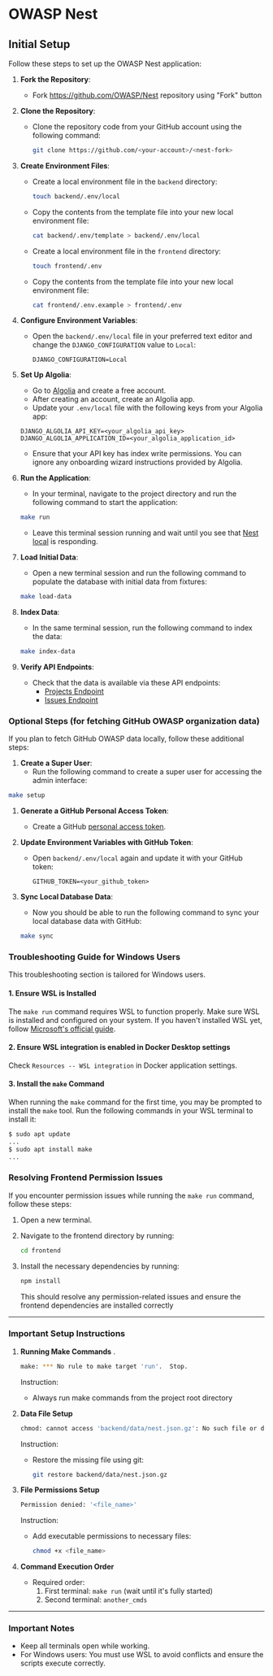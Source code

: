 # OWASP Nest

## Initial Setup

Follow these steps to set up the OWASP Nest application:

1. **Fork the Repository**:
   - Fork <https://github.com/OWASP/Nest> repository using "Fork" button

1. **Clone the Repository**:
   - Clone the repository code from your GitHub account using the following command:

     ```bash
     git clone https://github.com/<your-account>/<nest-fork>
     ```

1. **Create Environment Files**:
   - Create a local environment file in the `backend` directory:

     ```bash
     touch backend/.env/local
     ```

   - Copy the contents from the template file into your new local environment file:

     ```bash
     cat backend/.env/template > backend/.env/local
     ```

   - Create a local environment file in the `frontend` directory:

     ```bash
     touch frontend/.env
     ```

   - Copy the contents from the template file into your new local environment file:

     ```bash
     cat frontend/.env.example > frontend/.env
     ```

1. **Configure Environment Variables**:
   - Open the `backend/.env/local` file in your preferred text editor and change the `DJANGO_CONFIGURATION` value to `Local`:

     ```plaintext
     DJANGO_CONFIGURATION=Local
     ```

1. **Set Up Algolia**:
   - Go to [Algolia](https://www.algolia.com/) and create a free account.
   - After creating an account, create an Algolia app.
   - Update your `.env/local` file with the following keys from your Algolia app:

   ```plaintext
   DJANGO_ALGOLIA_API_KEY=<your_algolia_api_key>
   DJANGO_ALGOLIA_APPLICATION_ID=<your_algolia_application_id>
   ```

   - Ensure that your API key has index write permissions. You can ignore any onboarding wizard instructions provided by Algolia.

1. **Run the Application**:
   - In your terminal, navigate to the project directory and run the following command to start the application:

   ```bash
   make run
   ```

   - Leave this terminal session running and wait until you see that [Nest local](http://localhost:8000/api/v1) is responding.

1. **Load Initial Data**:
   - Open a new terminal session and run the following command to populate the database with initial data from fixtures:

   ```bash
   make load-data
   ```

1. **Index Data**:
   - In the same terminal session, run the following command to index the data:

   ```bash
   make index-data
   ```

1. **Verify API Endpoints**:
   - Check that the data is available via these API endpoints:
     - [Projects Endpoint](http://localhost:8000/api/v1/owasp/search/project)
     - [Issues Endpoint](http://localhost:8000/api/v1/owasp/search/issue)

### Optional Steps (for fetching GitHub OWASP organization data)

If you plan to fetch GitHub OWASP data locally, follow these additional steps:

1. **Create a Super User**:
   - Run the following command to create a super user for accessing the admin interface:

  ```bash
  make setup
  ```

1. **Generate a GitHub Personal Access Token**:
    - Create a GitHub [personal access token](https://docs.github.com/en/authentication/keeping-your-account-and-data-secure/managing-your-personal-access-tokens).

1. **Update Environment Variables with GitHub Token**:
    - Open `backend/.env/local` again and update it with your GitHub token:

      ```plaintext
      GITHUB_TOKEN=<your_github_token>
      ```

1. **Sync Local Database Data**:
   - Now you should be able to run the following command to sync your local database data with GitHub:

   ```bash
   make sync
   ```

### Troubleshooting Guide for Windows Users

This troubleshooting section is tailored for Windows users.

#### 1. Ensure WSL is Installed

The `make run` command requires WSL to function properly. Make sure WSL is installed and configured on your system. If you haven't installed WSL yet, follow [Microsoft's official guide](https://learn.microsoft.com/en-us/windows/wsl/install).

#### 2. Ensure WSL integration is enabled in Docker Desktop settings

Check `Resources -- WSL integration` in Docker application settings.

#### 3. Install the `make` Command

When running the `make` command for the first time, you may be prompted to install the `make` tool. Run the following commands in your WSL terminal to install it:

```bash
$ sudo apt update
...
$ sudo apt install make
...
```

### Resolving Frontend Permission Issues

If you encounter permission issues while running the `make run` command, follow these steps:

1. Open a new terminal.
2. Navigate to the frontend directory by running:

   ```bash
   cd frontend
   ```

3. Install the necessary dependencies by running:

   ```bash
   npm install
   ```

   This should resolve any permission-related issues and ensure the frontend dependencies are installed correctly

---

### Important Setup Instructions

1. **Running Make Commands**
   .

   ```bash
   make: *** No rule to make target 'run'.  Stop.
   ```

   Instruction:

   - Always run make commands from the project root directory

1. **Data File Setup**

   ```bash
   chmod: cannot access 'backend/data/nest.json.gz': No such file or directory
   ```

   Instruction:

   - Restore the missing file using git:

     ```bash
     git restore backend/data/nest.json.gz
     ```

1. **File Permissions Setup**

   ```bash
   Permission denied: '<file_name>'
   ```

   Instruction:

   - Add executable permissions to necessary files:

     ```bash
     chmod +x <file_name>
     ```

1. **Command Execution Order**
   - Required order:
     1. First terminal: `make run` (wait until it's fully started)
     1. Second terminal: `another_cmds`

---

### Important Notes

- Keep all terminals open while working.
- For Windows users: You must use WSL to avoid conflicts and ensure the scripts execute correctly.
